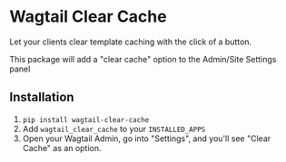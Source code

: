 # Wagtail Clear Cache
Let your clients clear template caching with the click of a button. 

This package will add a "clear cache" option to the Admin/Site Settings panel

## Installation
1. `pip install wagtail-clear-cache`
2. Add `wagtail_clear_cache` to your `INSTALLED_APPS`
3. Open your Wagtail Admin, go into "Settings", and you'll see "Clear Cache" as an option.

